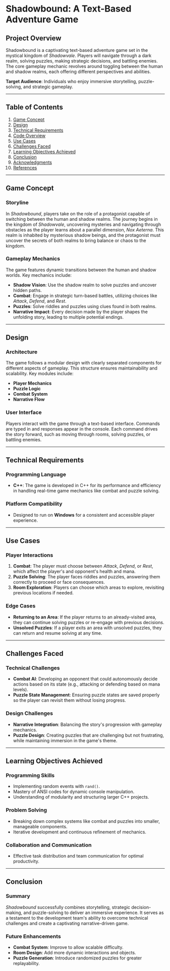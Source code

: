 # Shadowbound: A Text-Based Adventure Game

## Project Overview

Shadowbound is a captivating text-based adventure game set in the mystical kingdom of *Shadowvale*. Players will navigate through a dark realm, solving puzzles, making strategic decisions, and battling enemies. The core gameplay mechanic revolves around toggling between the human and shadow realms, each offering different perspectives and abilities.

**Target Audience**: Individuals who enjoy immersive storytelling, puzzle-solving, and strategic gameplay.

---

## Table of Contents

1. [Game Concept](#game-concept)
2. [Design](#design)
3. [Technical Requirements](#technical-requirements)
4. [Code Overview](#code-overview)
5. [Use Cases](#use-cases)
6. [Challenges Faced](#challenges-faced)
7. [Learning Objectives Achieved](#learning-objectives-achieved)
8. [Conclusion](#conclusion)
9. [Acknowledgments](#acknowledgments)
10. [References](#references)

---

## Game Concept

### Storyline

In *Shadowbound*, players take on the role of a protagonist capable of switching between the human and shadow realms. The journey begins in the kingdom of *Shadowvale*, uncovering mysteries and navigating through obstacles as the player learns about a parallel dimension, *Nox Aeterna*. This realm is inhabited by mysterious shadow beings, and the protagonist must uncover the secrets of both realms to bring balance or chaos to the kingdom.

### Gameplay Mechanics

The game features dynamic transitions between the human and shadow worlds. Key mechanics include:

- **Shadow Vision**: Use the shadow realm to solve puzzles and uncover hidden paths.
- **Combat**: Engage in strategic turn-based battles, utilizing choices like *Attack*, *Defend*, and *Rest*.
- **Puzzles**: Solve riddles and puzzles using clues found in both realms.
- **Narrative Impact**: Every decision made by the player shapes the unfolding story, leading to multiple potential endings.

---

## Design

### Architecture

The game follows a modular design with clearly separated components for different aspects of gameplay. This structure ensures maintainability and scalability. Key modules include:

- **Player Mechanics**
- **Puzzle Logic**
- **Combat System**
- **Narrative Flow**

### User Interface

Players interact with the game through a text-based interface. Commands are typed in and responses appear in the console. Each command drives the story forward, such as moving through rooms, solving puzzles, or battling enemies.

---

## Technical Requirements

### Programming Language

- **C++**: The game is developed in C++ for its performance and efficiency in handling real-time game mechanics like combat and puzzle solving.

### Platform Compatibility

- Designed to run on **Windows** for a consistent and accessible player experience.

---

## Use Cases

### Player Interactions

1. **Combat**: The player must choose between *Attack*, *Defend*, or *Rest*, which affect the player's and opponent's health and mana.
2. **Puzzle Solving**: The player faces riddles and puzzles, answering them correctly to proceed or face consequences.
3. **Room Exploration**: Players can choose which areas to explore, revisiting previous locations if needed.

### Edge Cases

- **Returning to an Area**: If the player returns to an already-visited area, they can continue solving puzzles or re-engage with previous decisions.
- **Unsolved Puzzles**: If a player exits an area with unsolved puzzles, they can return and resume solving at any time.

---

## Challenges Faced

### Technical Challenges

- **Combat AI**: Developing an opponent that could autonomously decide actions based on its state (e.g., attacking or defending based on mana levels).
- **Puzzle State Management**: Ensuring puzzle states are saved properly so the player can revisit them without losing progress.

### Design Challenges

- **Narrative Integration**: Balancing the story's progression with gameplay mechanics.
- **Puzzle Design**: Creating puzzles that are challenging but not frustrating, while maintaining immersion in the game's theme.

---

## Learning Objectives Achieved

### Programming Skills

- Implementing random events with `rand()`.
- Mastery of ANSI codes for dynamic console manipulation.
- Understanding of modularity and structuring larger C++ projects.

### Problem Solving

- Breaking down complex systems like combat and puzzles into smaller, manageable components.
- Iterative development and continuous refinement of mechanics.

### Collaboration and Communication

- Effective task distribution and team communication for optimal productivity.

---

## Conclusion

### Summary

*Shadowbound* successfully combines storytelling, strategic decision-making, and puzzle-solving to deliver an immersive experience. It serves as a testament to the development team's ability to overcome technical challenges and create a captivating narrative-driven game.

### Future Enhancements

- **Combat System**: Improve to allow scalable difficulty.
- **Room Design**: Add more dynamic interactions and objects.
- **Puzzle Generation**: Introduce randomized puzzles for greater replayability.
